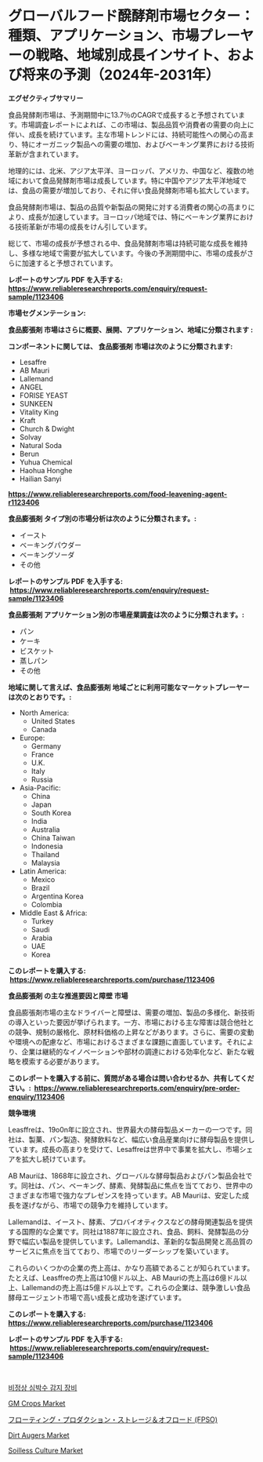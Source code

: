 <p><h1>グローバルフード醗酵剤市場セクター：種類、アプリケーション、市場プレーヤーの戦略、地域別成長インサイト、および将来の予測（2024年-2031年）</h1></p><p><strong>エグゼクティブサマリー</strong></p>
<p><p>食品発酵剤市場は、予測期間中に13.7％のCAGRで成長すると予想されています。市場調査レポートによれば、この市場は、製品品質や消費者の需要の向上に伴い、成長を続けています。主な市場トレンドには、持続可能性への関心の高まり、特にオーガニック製品への需要の増加、およびベーキング業界における技術革新が含まれています。</p><p>地理的には、北米、アジア太平洋、ヨーロッパ、アメリカ、中国など、複数の地域において食品発酵剤市場は成長しています。特に中国やアジア太平洋地域では、食品の需要が増加しており、それに伴い食品発酵剤市場も拡大しています。</p><p>食品発酵剤市場は、製品の品質や新製品の開発に対する消費者の関心の高まりにより、成長が加速しています。ヨーロッパ地域では、特にベーキング業界における技術革新が市場の成長をけん引しています。</p><p>総じて、市場の成長が予想される中、食品発酵剤市場は持続可能な成長を維持し、多様な地域で需要が拡大しています。今後の予測期間中に、市場の成長がさらに加速すると予想されています。</p></p>
<p><strong>レポートのサンプル PDF を入手する: <a href="https://www.reliableresearchreports.com/enquiry/request-sample/1123406">https://www.reliableresearchreports.com/enquiry/request-sample/1123406</a></strong></p>
<p><strong>市場セグメンテーション:</strong></p>
<p><strong> 食品膨張剤 市場はさらに概要、展開、アプリケーション、地域に分類されます :</strong></p>
<p><strong>コンポーネントに関しては、 食品膨張剤 市場は次のように分類されます: &nbsp;</strong></p>
<p><ul><li>Lesaffre</li><li>AB Mauri</li><li>Lallemand</li><li>ANGEL</li><li>FORISE YEAST</li><li>SUNKEEN</li><li>Vitality King</li><li>Kraft</li><li>Church & Dwight</li><li>Solvay</li><li>Natural Soda</li><li>Berun</li><li>Yuhua Chemical</li><li>Haohua Honghe</li><li>Hailian Sanyi</li></ul></p>
<p><strong><a href="https://www.reliableresearchreports.com/food-leavening-agent-r1123406">https://www.reliableresearchreports.com/food-leavening-agent-r1123406</a></strong></p>
<p><strong> 食品膨張剤 タイプ別の市場分析は次のように分類されます。:</strong></p>
<p><ul><li>イースト</li><li>ベーキングパウダー</li><li>ベーキングソーダ</li><li>その他</li></ul></p>
<p><strong>レポートのサンプル PDF を入手する: &nbsp;<a href="https://www.reliableresearchreports.com/enquiry/request-sample/1123406">https://www.reliableresearchreports.com/enquiry/request-sample/1123406</a></strong></p>
<p><strong> 食品膨張剤 アプリケーション別の市場産業調査は次のように分類されます。:</strong></p>
<p><ul><li>パン</li><li>ケーキ</li><li>ビスケット</li><li>蒸しパン</li><li>その他</li></ul></p>
<p><strong>地域に関して言えば、食品膨張剤 地域ごとに利用可能なマーケットプレーヤーは次のとおりです。:</strong></p>
<p><ul>
    <li>
        North America:
        <ul>
            <li>United States</li>
            <li>Canada</li>
        </ul>
    </li>
    <li>
        Europe:
        <ul>
            <li>Germany</li>
            <li>France</li>
            <li>U.K.</li>
            <li>Italy</li>
            <li>Russia</li>
        </ul>
    </li>
    <li>
        Asia-Pacific:
        <ul>
            <li>China</li>
            <li>Japan</li>
            <li>South Korea</li>
            <li>India</li>
            <li>Australia</li>
            <li>China Taiwan</li>
            <li>Indonesia</li>
            <li>Thailand</li>
            <li>Malaysia</li>
        </ul>
    </li>
    <li>
        Latin America:
        <ul>
            <li>Mexico</li>
            <li>Brazil</li>
            <li>Argentina Korea</li>
            <li>Colombia</li>
        </ul>
    </li>
    <li>
        Middle East & Africa:
        <ul>
            <li>Turkey</li>
            <li>Saudi</li>
            <li>Arabia</li>
            <li>UAE</li>
            <li>Korea</li>
        </ul>
    </li>
    </ul></p>
<p><strong>このレポートを購入する: &nbsp;<a href="https://www.reliableresearchreports.com/purchase/1123406">https://www.reliableresearchreports.com/purchase/1123406</a></strong></p>
<p><strong>食品膨張剤 の主な推進要因と障壁 市場</strong></p>
<p><p>食品膨張剤市場の主なドライバーと障壁は、需要の増加、製品の多様化、新技術の導入といった要因が挙げられます。一方、市場における主な障害は競合他社との競争、規制の厳格化、原材料価格の上昇などがあります。さらに、需要の変動や環境への配慮など、市場におけるさまざまな課題に直面しています。それにより、企業は継続的なイノベーションや部材の調達における効率化など、新たな戦略を模索する必要があります。</p></p>
<p><strong>このレポートを購入する前に、質問がある場合は問い合わせるか、共有してください。:&nbsp; <a href="https://www.reliableresearchreports.com/enquiry/pre-order-enquiry/1123406">https://www.reliableresearchreports.com/enquiry/pre-order-enquiry/1123406</a></strong></p>
<p><strong>競争環境</strong></p>
<p><p>Leasffreは、19o0n年に設立され、世界最大の酵母製品メーカーの一つです。同社は、製菓、パン製造、発酵飲料など、幅広い食品産業向けに酵母製品を提供しています。成長の高まりを受けて、Lesaffreは世界中で事業を拡大し、市場シェアを拡大し続けています。</p><p>AB Mauriは、1868年に設立され、グローバルな酵母製品およびパン製品会社です。同社は、パン、ベーキング、酵素、発酵製品に焦点を当てており、世界中のさまざまな市場で強力なプレゼンスを持っています。AB Mauriは、安定した成長を遂げながら、市場での競争力を維持しています。</p><p>Lallemandは、イースト、酵素、プロバイオティクスなどの酵母関連製品を提供する国際的な企業です。同社は1887年に設立され、食品、飼料、発酵製品の分野で幅広い製品を提供しています。Lallemandは、革新的な製品開発と高品質のサービスに焦点を当てており、市場でのリーダーシップを築いています。</p><p>これらのいくつかの企業の売上高は、かなり高額であることが知られています。たとえば、Leasffreの売上高は10億ドル以上、AB Mauriの売上高は6億ドル以上、Lallemandの売上高は5億ドル以上です。これらの企業は、競争激しい食品酵母エージェント市場で高い成長と成功を遂げています。</p></p>
<p><strong>このレポートを購入する: &nbsp; <a href="https://www.reliableresearchreports.com/purchase/1123406">https://www.reliableresearchreports.com/purchase/1123406</a></strong></p>
<p><strong>レポートのサンプル PDF を入手する: &nbsp;<a href="https://www.reliableresearchreports.com/enquiry/request-sample/1123406">https://www.reliableresearchreports.com/enquiry/request-sample/1123406</a></strong><strong></strong></p>
<p>&nbsp;</p>
<p><p><a href="https://github.com/dollarearner151/Market-Research-Report-List-1/blob/main/8489419113980.md">비정상 심박수 감지 장비</a></p><p><a href="https://github.com/juniordelafrance/Market-Research-Report-List-3/blob/main/gm-crops-market.md">GM Crops Market</a></p><p><a href="https://github.com/BrionnaBoyle/Market-Research-Report-List-1/blob/main/8766332121954.md">フローティング・プロダクション・ストレージ＆オフロード (FPSO)</a></p><p><a href="https://issuu.com/reportprime-2/docs/dirt-augers-market-size-2030.pptx">Dirt Augers Market</a></p><p><a href="https://github.com/rahu1506/Market-Research-Report-List-4/blob/main/soilless-culture-market.md">Soilless Culture Market</a></p></p>